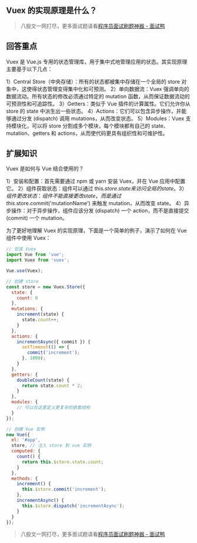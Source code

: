 ## Vuex 的实现原理是什么？
> 八股文一网打尽，更多面试题请看[程序员面试刷题神器 - 面试鸭](https://www.mianshiya.com/)

## 回答重点
Vuex 是 Vue.js 专用的状态管理库，用于集中式地管理应用的状态。其实现原理主要基于以下几点：

1）Central Store（中央存储）：所有的状态都被集中存储在一个全局的 store 对象中，这使得状态管理变得集中化和可预测。
2）单向数据流：Vuex 强调单向的数据流动。所有状态的修改必须通过特定的 mutation 函数，从而保证数据流动的可预测性和可追踪性。
3）Getters：类似于 Vue 插件的计算属性。它们允许你从 store 的 state 中派生出一些状态。
4）Actions：它们可以包含异步操作，并能够通过分发 (dispatch) 调用 mutations，从而改变状态。
5）Modules：Vuex 支持模块化，可以将 store 分割成多个模块，每个模块都有自己的 state、mutation、getters 和 actions，从而使代码更具有组织性和可维护性。

## 扩展知识
Vuex 是如何与 Vue 结合使用的？

1）安装和配置：首先需要通过 npm 或 yarn 安装 Vuex，并在 Vue 应用中配置它。
2）组件获取状态：组件可以通过 this.$store.state 来访问全局的 state。
3）组件更改状态：组件不能直接更改 state，而是通过 this.$store.commit('mutationName') 来触发 mutation，从而改变 state。
4）异步操作：对于异步操作，组件应该分发 (dispatch) 一个 action，而不是直接提交 (commit) 一个 mutation。

为了更好地理解 Vuex 的实现原理，下面是一个简单的例子，演示了如何在 Vue 组件中使用 Vuex：
```javascript
// 安装 Vuex
import Vue from 'vue';
import Vuex from 'vuex';

Vue.use(Vuex);

// 创建 store
const store = new Vuex.Store({
  state: {
    count: 0
  },
  mutations: {
    increment(state) {
      state.count++;
    }
  },
  actions: {
    incrementAsync({ commit }) {
      setTimeout(() => {
        commit('increment');
      }, 1000);
    }
  },
  getters: {
    doubleCount(state) {
      return state.count * 2;
    }
  },
  modules: {
    // 可以在这里定义更复杂的嵌套结构
  }
});

// 创建 Vue 实例
new Vue({
  el: '#app',
  store, // 注入 store 到 vue 实例
  computed: {
    count() {
      return this.$store.state.count;
    }
  },
  methods: {
    increment() {
      this.$store.commit('increment');
    },
    incrementAsync() {
      this.$store.dispatch('incrementAsync');
    }
  }
});
```



> 八股文一网打尽，更多面试题请看[程序员面试刷题神器 - 面试鸭](https://www.mianshiya.com/)